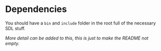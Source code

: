 # Dependencies
You should have a `bin` and `include` folder in the root full of the necessary SDL stuff.

*More detail can be added to this, this is just to make the README not empty.*
